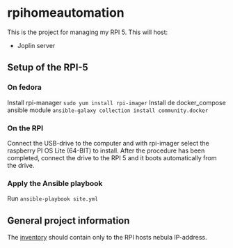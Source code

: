 # rpihomeautomation

This is the project for managing my RPI 5. This will host:
- Joplin server

## Setup of the RPI-5

### On fedora
Install rpi-manager `sudo yum install rpi-imager`
Install de docker_compose ansible module `ansible-galaxy collection install community.docker`

### On the RPI

Connect the USB-drive to the computer and with rpi-imager select the raspberry PI OS Lite (64-BIT) to install. After the procedure has been completed, connect the drive to the RPI 5 and it boots automatically from the drive. 

### Apply the Ansible playbook

Run `ansible-playbook site.yml`

## General project information
The [inventory](inventory) should contain only to the RPI hosts nebula IP-address.
